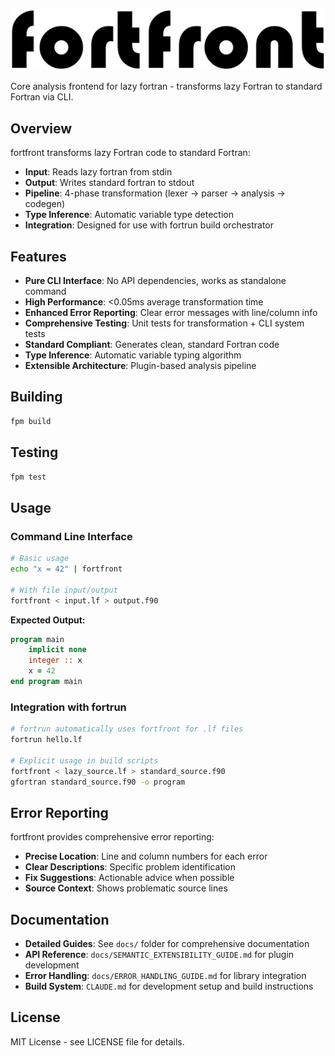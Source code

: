 ![fortfront](media/logo.svg)

Core analysis frontend for lazy fortran - transforms lazy Fortran to standard Fortran via CLI.

## Overview

fortfront transforms lazy Fortran code to standard Fortran:
- **Input**: Reads lazy fortran from stdin  
- **Output**: Writes standard fortran to stdout
- **Pipeline**: 4-phase transformation (lexer → parser → analysis → codegen)
- **Type Inference**: Automatic variable type detection 
- **Integration**: Designed for use with fortrun build orchestrator

## Features

- **Pure CLI Interface**: No API dependencies, works as standalone command
- **High Performance**: <0.05ms average transformation time  
- **Enhanced Error Reporting**: Clear error messages with line/column info
- **Comprehensive Testing**: Unit tests for transformation + CLI system tests
- **Standard Compliant**: Generates clean, standard Fortran code
- **Type Inference**: Automatic variable typing algorithm
- **Extensible Architecture**: Plugin-based analysis pipeline

## Building

```bash
fpm build
```

## Testing  

```bash
fpm test
```

## Usage

### Command Line Interface

```bash
# Basic usage
echo "x = 42" | fortfront

# With file input/output  
fortfront < input.lf > output.f90
```

**Expected Output:**
```fortran
program main
    implicit none
    integer :: x
    x = 42
end program main
```

### Integration with fortrun

```bash
# fortrun automatically uses fortfront for .lf files
fortrun hello.lf

# Explicit usage in build scripts  
fortfront < lazy_source.lf > standard_source.f90
gfortran standard_source.f90 -o program
```

## Error Reporting

fortfront provides comprehensive error reporting:
- **Precise Location**: Line and column numbers for each error
- **Clear Descriptions**: Specific problem identification
- **Fix Suggestions**: Actionable advice when possible
- **Source Context**: Shows problematic source lines

## Documentation

- **Detailed Guides**: See `docs/` folder for comprehensive documentation
- **API Reference**: `docs/SEMANTIC_EXTENSIBILITY_GUIDE.md` for plugin development
- **Error Handling**: `docs/ERROR_HANDLING_GUIDE.md` for library integration
- **Build System**: `CLAUDE.md` for development setup and build instructions

## License

MIT License - see LICENSE file for details.